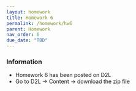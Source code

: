 ```yaml
---
layout: homework
title: Homework 6
permalink: /homework/hw6
parent: Homework
nav_order: 6
due_date: "TBD"
---
```


### Information
* Homework 6 has been posted on D2L
* Go to D2L -> Content -> download the zip file


